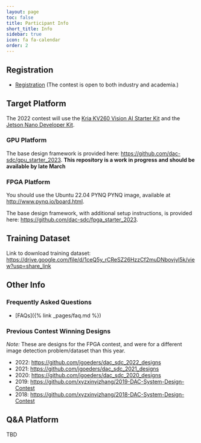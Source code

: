 ```yaml
---
layout: page
toc: false
title: Participant Info
short_title: Info
sidebar: true
icon: fa fa-calendar
order: 2
---
```


## Registration

* [Registration](https://docs.google.com/forms/d/e/1FAIpQLScTaWfbbL1VFftSfWqZXJAidesqfg1cMvgg-MKNqtVFLdqcaw/viewform?usp=sf_link) (The contest is open to both industry and academia.)


## Target Platform 

The 2022 contest will use the [Kria KV260 Vision AI Starter Kit](https://www.xilinx.com/products/som/kria/kv260-vision-starter-kit.html) and the [Jetson Nano Developer Kit](https://developer.nvidia.com/embedded/jetson-nano-developer-kit).

### GPU Platform

The base design framework is provided here: <https://github.com/dac-sdc/gpu_starter_2023>.  **This repository is a work in progress and should be available by late March**

### FPGA Platform

You should use the Ubuntu 22.04 PYNQ PYNQ image, available at <http://www.pynq.io/board.html>.

The base design framework, with additional setup instructions, is provided here: <https://github.com/dac-sdc/fpga_starter_2023>. 

## Training Dataset

Link to download training dataset: <https://drive.google.com/file/d/1ceQ5y_rCReSZ26HzzCf2muDNbovjyl5k/view?usp=share_link>

## Other Info

### Frequently Asked Questions
  * [FAQs]({% link _pages/faq.md %})

### Previous Contest Winning Designs
*Note:* These are designs for the FPGA contest, and were for a different image detection problem/dataset than this year.

  * 2022: <https://github.com/jgoeders/dac_sdc_2022_designs>
  * 2021: <https://github.com/jgoeders/dac_sdc_2021_designs>
  * 2020: <https://github.com/jgoeders/dac_sdc_2020_designs>
  * 2019: <https://github.com/xyzxinyizhang/2019-DAC-System-Design-Contest>
  * 2018: <https://github.com/xyzxinyizhang/2018-DAC-System-Design-Contest>


## Q&A Platform
TBD

